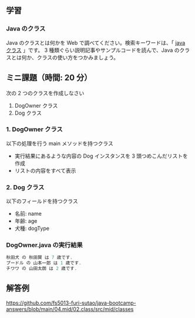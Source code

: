## 学習

### Java のクラス

Java のクラスとは何かを Web で調べてください。検索キーワードは、「 [java クラス](https://www.google.com/search?q=java+クラス) 」です。
3 種類ぐらい説明記事やサンプルコードを読んで、Java のクラスとは何か、クラスの使い方をつかみましょう。

## ミニ課題（時間: 20 分）

次の 2 つのクラスを作成しなさい

1. DogOwner クラス
2. Dog クラス

### 1. DogOwner クラス

以下の処理を行う main メソッドを持つクラス

- 実行結果にあるような内容の Dog インスタンスを 3 頭つめこんだリストを作成
- リストの内容をすべて表示

### 2. Dog クラス

以下のフィールドを持つクラス

- 名前: name
- 年齢: age
- 犬種: dogType

### DogOwner.java の実行結果

```java
秋田犬 の 秋田賢 は 7 歳です.
プードル の 山本一郎 は 1 歳です.
チワワ の 山田太朗 は 2 歳です.
```

## 解答例

https://github.com/fs5013-furi-sutao/java-bootcamp-answers/blob/main/04.mid/02.class/src/mid/classes
